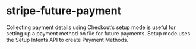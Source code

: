 # stripe-future-payment
Collecting payment details using Checkout’s setup mode is useful for setting up a payment method on file for future payments. Setup mode uses the Setup Intents API to create Payment Methods.
